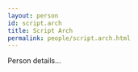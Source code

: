 ```yaml
---
layout: person
id: script.arch
title: Script Arch
permalink: people/script.arch.html
---
```


Person details...